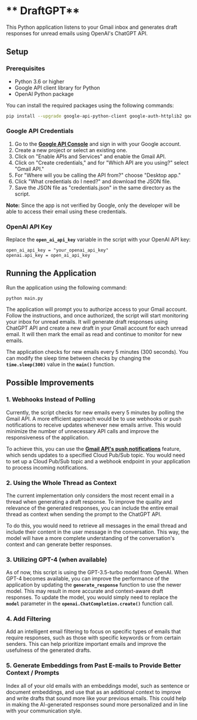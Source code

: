 # ** DraftGPT**

This Python application listens to your Gmail inbox and generates draft responses for unread emails using OpenAI's ChatGPT API.

## **Setup**

### **Prerequisites**

- Python 3.6 or higher
- Google API client library for Python
- OpenAI Python package

You can install the required packages using the following commands:

```bash
pip install --upgrade google-api-python-client google-auth-httplib2 google-auth-oauthlib openai
```

### **Google API Credentials**

1. Go to the **[Google API Console](https://console.developers.google.com/)** and sign in with your Google account.
2. Create a new project or select an existing one.
3. Click on "Enable APIs and Services" and enable the Gmail API.
4. Click on "Create credentials," and for "Which API are you using?" select "Gmail API."
5. For "Where will you be calling the API from?" choose "Desktop app."
6. Click "What credentials do I need?" and download the JSON file.
7. Save the JSON file as "credentials.json" in the same directory as the script.

**Note:** Since the app is not verified by Google, only the developer will be able to access their email using these credentials.

### **OpenAI API Key**

Replace the **`open_ai_api_key`** variable in the script with your OpenAI API key:

```
open_ai_api_key = "your_openai_api_key"
openai.api_key = open_ai_api_key
```

## **Running the Application**

Run the application using the following command:

```
python main.py
```

The application will prompt you to authorize access to your Gmail account. Follow the instructions, and once authorized, the script will start monitoring your inbox for unread emails. It will generate draft responses using ChatGPT API and create a new draft in your Gmail account for each unread email. It will then mark the email as read and continue to monitor for new emails.

The application checks for new emails every 5 minutes (300 seconds). You can modify the sleep time between checks by changing the **`time.sleep(300)`** value in the **`main()`** function.

## **Possible Improvements**

### 1. Webhooks Instead of Polling

Currently, the script checks for new emails every 5 minutes by polling the Gmail API. A more efficient approach would be to use webhooks or push notifications to receive updates whenever new emails arrive. This would minimize the number of unnecessary API calls and improve the responsiveness of the application.

To achieve this, you can use the **[Gmail API's push notifications](https://developers.google.com/gmail/api/guides/push)** feature, which sends updates to a specified Cloud Pub/Sub topic. You would need to set up a Cloud Pub/Sub topic and a webhook endpoint in your application to process incoming notifications.

### 2. Using the Whole Thread as Context

The current implementation only considers the most recent email in a thread when generating a draft response. To improve the quality and relevance of the generated responses, you can include the entire email thread as context when sending the prompt to the ChatGPT API.

To do this, you would need to retrieve all messages in the email thread and include their content in the user message in the conversation. This way, the model will have a more complete understanding of the conversation's context and can generate better responses.

### 3. Utilizing GPT-4 (when available)

As of now, this script is using the GPT-3.5-turbo model from OpenAI. When GPT-4 becomes available, you can improve the performance of the application by updating the **`generate_response`** function to use the newer model. This may result in more accurate and context-aware draft responses. To update the model, you would simply need to replace the **`model`** parameter in the **`openai.ChatCompletion.create()`** function call.

### 4. Add Filtering 

Add an intelligent email filtering to focus on specific types of emails that require responses, such as those with specific keywords or from certain senders. This can help prioritize important emails and improve the usefulness of the generated drafts.

### 5. Generate Embeddings from Past E-mails to Provide Better Context / Prompts

Index all of your old emails with an embeddings model, such as sentence or document embeddings, and use that as an additional context to improve and write drafts that sound more like your previous emails. This could help in making the AI-generated responses sound more personalized and in line with your communication style.